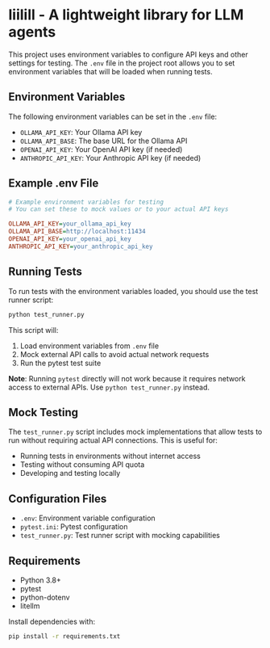# liilill - A lightweight library for LLM agents

This project uses environment variables to configure API keys and other settings for testing. The `.env` file in the project root allows you to set environment variables that will be loaded when running tests.

## Environment Variables

The following environment variables can be set in the `.env` file:

- `OLLAMA_API_KEY`: Your Ollama API key
- `OLLAMA_API_BASE`: The base URL for the Ollama API
- `OPENAI_API_KEY`: Your OpenAI API key (if needed)
- `ANTHROPIC_API_KEY`: Your Anthropic API key (if needed)

## Example .env File

```ini
# Example environment variables for testing
# You can set these to mock values or to your actual API keys

OLLAMA_API_KEY=your_ollama_api_key
OLLAMA_API_BASE=http://localhost:11434
OPENAI_API_KEY=your_openai_api_key
ANTHROPIC_API_KEY=your_anthropic_api_key
```

## Running Tests

To run tests with the environment variables loaded, you should use the test runner script:

```bash
python test_runner.py
```

This script will:
1. Load environment variables from `.env` file
2. Mock external API calls to avoid actual network requests
3. Run the pytest test suite

**Note**: Running `pytest` directly will not work because it requires network access to external APIs. Use `python test_runner.py` instead.

## Mock Testing

The `test_runner.py` script includes mock implementations that allow tests to run without requiring actual API connections. This is useful for:

- Running tests in environments without internet access
- Testing without consuming API quota
- Developing and testing locally

## Configuration Files

- `.env`: Environment variable configuration
- `pytest.ini`: Pytest configuration
- `test_runner.py`: Test runner script with mocking capabilities

## Requirements

- Python 3.8+
- pytest
- python-dotenv
- litellm

Install dependencies with:
```bash
pip install -r requirements.txt
```
